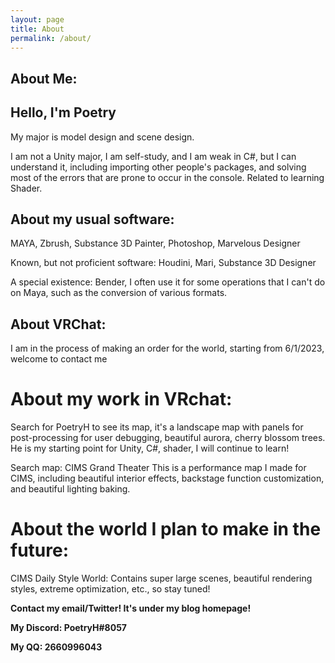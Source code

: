 ```yaml
---
layout: page
title: About
permalink: /about/
---
```


## About Me:
## Hello, I'm Poetry

My major is model design and scene design.

I am not a Unity major, I am self-study, and I am weak in C#, but I can understand it, including importing other people's packages, and solving most of the errors that are prone to occur in the console.
Related to learning Shader.

## About my usual software:
MAYA, Zbrush, Substance 3D Painter, Photoshop, Marvelous Designer

Known, but not proficient software:
Houdini, Mari, Substance 3D Designer

A special existence:
Bender, I often use it for some operations that I can't do on Maya, such as the conversion of various formats.

## About VRChat:
I am in the process of making an order for the world, starting from 6/1/2023, welcome to contact me

# About my work in VRchat:
Search for PoetryH to see its map, it's a landscape map with panels for post-processing for user debugging, beautiful aurora, cherry blossom trees. He is my starting point for Unity, C#, shader, I will continue to learn!

Search map: CIMS Grand Theater This is a performance map I made for CIMS, including beautiful interior effects, backstage function customization, and beautiful lighting baking.

# About the world I plan to make in the future:
CIMS Daily Style World: Contains super large scenes, beautiful rendering styles, extreme optimization, etc., so stay tuned!

**Contact my email/Twitter! It's under my blog homepage!**

**My Discord: PoetryH#8057** 

**My QQ: 2660996043**



